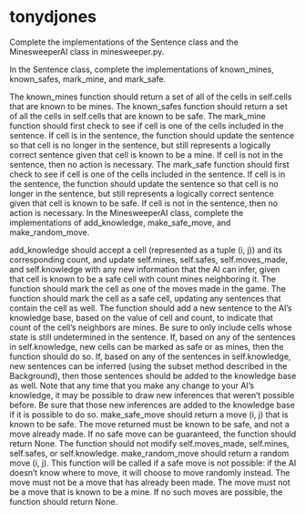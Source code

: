 # tonydjones

Complete the implementations of the Sentence class and the MinesweeperAI class in minesweeper.py.

In the Sentence class, complete the implementations of known_mines, known_safes, mark_mine, and mark_safe.

The known_mines function should return a set of all of the cells in self.cells that are known to be mines.
The known_safes function should return a set of all the cells in self.cells that are known to be safe.
The mark_mine function should first check to see if cell is one of the cells included in the sentence.
If cell is in the sentence, the function should update the sentence so that cell is no longer in the sentence, but still represents a logically correct sentence given that cell is known to be a mine.
If cell is not in the sentence, then no action is necessary.
The mark_safe function should first check to see if cell is one of the cells included in the sentence.
If cell is in the sentence, the function should update the sentence so that cell is no longer in the sentence, but still represents a logically correct sentence given that cell is known to be safe.
If cell is not in the sentence, then no action is necessary.
In the MinesweeperAI class, complete the implementations of add_knowledge, make_safe_move, and make_random_move.

add_knowledge should accept a cell (represented as a tuple (i, j)) and its corresponding count, and update self.mines, self.safes, self.moves_made, and self.knowledge with any new information that the AI can infer, given that cell is known to be a safe cell with count mines neighboring it.
The function should mark the cell as one of the moves made in the game.
The function should mark the cell as a safe cell, updating any sentences that contain the cell as well.
The function should add a new sentence to the AI’s knowledge base, based on the value of cell and count, to indicate that count of the cell’s neighbors are mines. Be sure to only include cells whose state is still undetermined in the sentence.
If, based on any of the sentences in self.knowledge, new cells can be marked as safe or as mines, then the function should do so.
If, based on any of the sentences in self.knowledge, new sentences can be inferred (using the subset method described in the Background), then those sentences should be added to the knowledge base as well.
Note that any time that you make any change to your AI’s knowledge, it may be possible to draw new inferences that weren’t possible before. Be sure that those new inferences are added to the knowledge base if it is possible to do so.
make_safe_move should return a move (i, j) that is known to be safe.
The move returned must be known to be safe, and not a move already made.
If no safe move can be guaranteed, the function should return None.
The function should not modify self.moves_made, self.mines, self.safes, or self.knowledge.
make_random_move should return a random move (i, j).
This function will be called if a safe move is not possible: if the AI doesn’t know where to move, it will choose to move randomly instead.
The move must not be a move that has already been made.
The move must not be a move that is known to be a mine.
If no such moves are possible, the function should return None.
